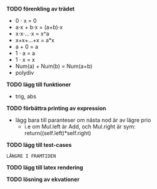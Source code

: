 
**TODO förenkling av trädet**
- 0 ⋅ x = 0
- a⋅x + b⋅x = (a+b)⋅x
- x⋅x⋅...⋅x = x^a
- x+x+...+x = a*x
- a + 0 = a
- 1 ⋅ a = a
- 1 ⋅ x = x
- Num(a) + Num(b) = Num(a+b)
- polydiv


**TODO lägg till funktioner**
- trig, abs


**TODO förbättra printing av expression**
- lägg bara till paranteser om nästa nod är av lägre prio
    - i.e om Mul.left är Add, och Mul.right är sym: return((self.left)*self.right)

**TODO lägg till test-cases**


```LÄNGRE I FRAMTIDEN```

**TODO lägg till latex rendering**

**TODO lösning av ekvationer**




